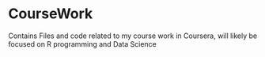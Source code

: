 # CourseWork
Contains Files and code related to my course work in Coursera, will likely be focused on R programming and Data Science
